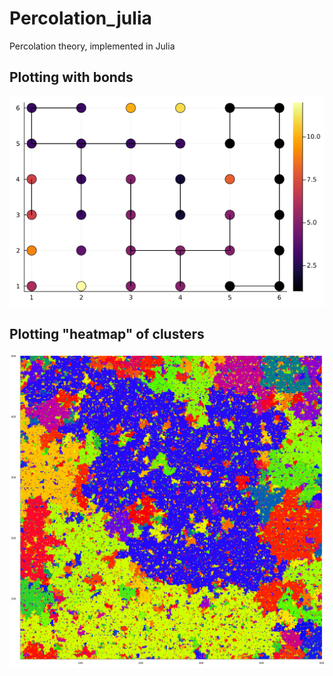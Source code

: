 # Percolation_julia
Percolation theory, implemented in Julia 

## Plotting with bonds
![Alt Perc_theory_julia_plt](https://github.com/tushargayan2324/Percolation_julia/blob/main/hehe.png)


## Plotting "heatmap" of clusters
![Alt Perc_theory_julia_plt](https://github.com/tushargayan2324/Percolation_julia/blob/main/images/500_perc_c_prism.png)
